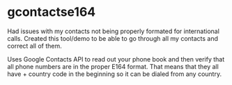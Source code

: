 # gcontactse164

Had issues with my contacts not being properly formated for international calls. Created this tool/demo to be able to go through all my contacts and correct all of them.

Uses Google Contacts API to read out your phone book and then verify that all phone numbers are in the proper E164 format. That means that they all have + country code in the beginning so it can be dialed from any country.
